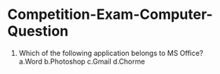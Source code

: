 # Competition-Exam-Computer-Question
1. Which of the following application belongs to MS Office?<br>
   a.Word  b.Photoshop  c.Gmail  d.Chorme

